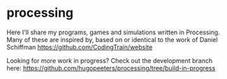 # processing

Here I'll share my programs, games and simulations written in Processing. Many of these are inspired by, based on or identical to the work of Daniel Schiffman https://github.com/CodingTrain/website


Looking for more work in progress? Check out the development branch here: https://github.com/hugopeeters/processing/tree/build-in-progress
